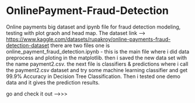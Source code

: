 # OnlinePayment-Fraud-Detection
Online payments big dataset and ipynb file for fraud detection modeling, testing with plot graoh and head map.
The dataset link --> https://www.kaggle.com/datasets/rupakroy/online-payments-fraud-detection-dataset
there are two files one is online_payment_fraud_detection.ipynb - this is the main file where i did data preprocess and ploting in the matplotlib.
then i saved the new data set with the name payment2.csv.
the next file is classifiers & predictions where i call the payment2.csv dataset and try some machine learning classifier and get 99.9% Accuracy in Decision Tree 
Classification.
Then i tested one demo data and it gives the prediction results.



go and check it out -->>>
